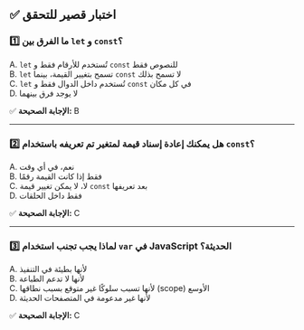 ## ✅ اختبار قصير للتحقق

### 1️⃣ ما الفرق بين `let` و `const`؟

A. `let` تُستخدم للأرقام فقط و `const` للنصوص فقط  
B. `let` تسمح بتغيير القيمة، بينما `const` لا تسمح بذلك  
C. `let` تُستخدم داخل الدوال فقط و `const` في كل مكان  
D. لا يوجد فرق بينهما  

✅ **الإجابة الصحيحة:** B

---

### 2️⃣ هل يمكنك إعادة إسناد قيمة لمتغير تم تعريفه باستخدام `const`؟

A. نعم، في أي وقت  
B. فقط إذا كانت القيمة رقمًا  
C. لا، لا يمكن تغيير قيمة `const` بعد تعريفها  
D. فقط داخل الحلقات  

✅ **الإجابة الصحيحة:** C

---

### 3️⃣ لماذا يجب تجنب استخدام `var` في JavaScript الحديثة؟

A. لأنها بطيئة في التنفيذ  
B. لأنها لا تدعم الطباعة  
C. لأنها تسبب سلوكًا غير متوقع بسبب نطاقها (scope) الأوسع  
D. لأنها غير مدعومة في المتصفحات الحديثة  

✅ **الإجابة الصحيحة:** C